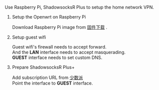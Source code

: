 Use Raspberry Pi, ShadowsocksR Plus to setup the home network VPN.

1. Setup the Openwrt on Raspberry Pi  

    Download Raspberry Pi image from [固件下载](https://doc.openwrt.cc/2-OpenWrt-Rpi/1-Download/) .
   
2. Setup guest wifi

    Guest wifi's firewall needs to accept forward.<br>
    And the **LAN** interface needs to accept masquerading. <br>
    **GUEST** interface needs to set custom DNS.  

3. Prepare ShadowsocksR Plus+  

    Add subscription URL from [少数派](https://sspcloud.net/) <br>
    Point the interface to **GUEST** interface.
